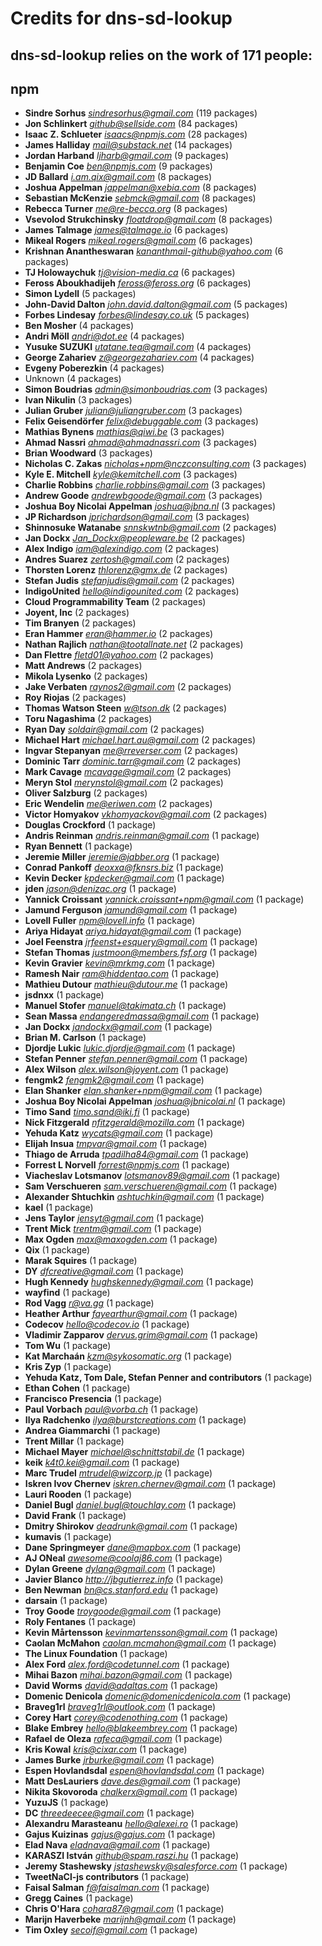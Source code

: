 # Credits for dns-sd-lookup
## dns-sd-lookup relies on the work of 171 people:


## npm

- **Sindre Sorhus** *sindresorhus@gmail.com* (119 packages)
- **Jon Schlinkert** *github@sellside.com* (84 packages)
- **Isaac Z. Schlueter** *isaacs@npmjs.com* (28 packages)
- **James Halliday** *mail@substack.net* (14 packages)
- **Jordan Harband** *ljharb@gmail.com* (9 packages)
- **Benjamin Coe** *ben@npmjs.com* (9 packages)
- **JD Ballard** *i.am.qix@gmail.com* (8 packages)
- **Joshua Appelman** *jappelman@xebia.com* (8 packages)
- **Sebastian McKenzie** *sebmck@gmail.com* (8 packages)
- **Rebecca Turner** *me@re-becca.org* (8 packages)
- **Vsevolod Strukchinsky** *floatdrop@gmail.com* (8 packages)
- **James Talmage** *james@talmage.io* (6 packages)
- **Mikeal Rogers** *mikeal.rogers@gmail.com* (6 packages)
- **Krishnan Anantheswaran** *kananthmail-github@yahoo.com* (6 packages)
- **TJ Holowaychuk** *tj@vision-media.ca* (6 packages)
- **Feross Aboukhadijeh** *feross@feross.org* (6 packages)
- **Simon Lydell** (5 packages)
- **John-David Dalton** *john.david.dalton@gmail.com* (5 packages)
- **Forbes Lindesay** *forbes@lindesay.co.uk* (5 packages)
- **Ben Mosher** (4 packages)
- **Andri Möll** *andri@dot.ee* (4 packages)
- **Yusuke SUZUKI** *utatane.tea@gmail.com* (4 packages)
- **George Zahariev** *z@georgezahariev.com* (4 packages)
- **Evgeny Poberezkin** (4 packages)
- Unknown (4 packages)
- **Simon Boudrias** *admin@simonboudrias.com* (3 packages)
- **Ivan Nikulin** (3 packages)
- **Julian Gruber** *julian@juliangruber.com* (3 packages)
- **Felix Geisendörfer** *felix@debuggable.com* (3 packages)
- **Mathias Bynens** *mathias@qiwi.be* (3 packages)
- **Ahmad Nassri** *ahmad@ahmadnassri.com* (3 packages)
- **Brian Woodward** (3 packages)
- **Nicholas C. Zakas** *nicholas+npm@nczconsulting.com* (3 packages)
- **Kyle E. Mitchell** *kyle@kemitchell.com* (3 packages)
- **Charlie Robbins** *charlie.robbins@gmail.com* (3 packages)
- **Andrew Goode** *andrewbgoode@gmail.com* (3 packages)
- **Joshua Boy Nicolai Appelman** *joshua@jbna.nl* (3 packages)
- **JP Richardson** *jprichardson@gmail.com* (3 packages)
- **Shinnosuke Watanabe** *snnskwtnb@gmail.com* (2 packages)
- **Jan Dockx** *<Jan_Dockx@peopleware.be>* (2 packages)
- **Alex Indigo** *iam@alexindigo.com* (2 packages)
- **Andres Suarez** *zertosh@gmail.com* (2 packages)
- **Thorsten Lorenz** *thlorenz@gmx.de* (2 packages)
- **Stefan Judis** *stefanjudis@gmail.com* (2 packages)
- **IndigoUnited** *hello@indigounited.com* (2 packages)
- **Cloud Programmability Team** (2 packages)
- **Joyent, Inc** (2 packages)
- **Tim Branyen** (2 packages)
- **Eran Hammer** *eran@hammer.io* (2 packages)
- **Nathan Rajlich** *nathan@tootallnate.net* (2 packages)
- **Dan Flettre** *fletd01@yahoo.com* (2 packages)
- **Matt Andrews** (2 packages)
- **Mikola Lysenko** (2 packages)
- **Jake Verbaten** *raynos2@gmail.com* (2 packages)
- **Roy Riojas** (2 packages)
- **Thomas Watson Steen** *w@tson.dk* (2 packages)
- **Toru Nagashima** (2 packages)
- **Ryan Day** *soldair@gmail.com* (2 packages)
- **Michael Hart** *michael.hart.au@gmail.com* (2 packages)
- **Ingvar Stepanyan** *me@rreverser.com* (2 packages)
- **Dominic Tarr** *dominic.tarr@gmail.com* (2 packages)
- **Mark Cavage** *mcavage@gmail.com* (2 packages)
- **Meryn Stol** *merynstol@gmail.com* (2 packages)
- **Oliver Salzburg** (2 packages)
- **Eric Wendelin** *me@eriwen.com* (2 packages)
- **Victor Homyakov** *vkhomyackov@gmail.com* (2 packages)
- **Douglas Crockford** (1 package)
- **Andris Reinman** *andris.reinman@gmail.com* (1 package)
- **Ryan Bennett** (1 package)
- **Jeremie Miller** *jeremie@jabber.org* (1 package)
- **Conrad Pankoff** *deoxxa@fknsrs.biz* (1 package)
- **Kevin Decker** *kpdecker@gmail.com* (1 package)
- **jden** *jason@denizac.org* (1 package)
- **Yannick Croissant** *yannick.croissant+npm@gmail.com* (1 package)
- **Jamund Ferguson** *jamund@gmail.com* (1 package)
- **Lovell Fuller** *npm@lovell.info* (1 package)
- **Ariya Hidayat** *ariya.hidayat@gmail.com* (1 package)
- **Joel Feenstra** *jrfeenst+esquery@gmail.com* (1 package)
- **Stefan Thomas** *justmoon@members.fsf.org* (1 package)
- **Kevin Gravier** *kevin@mrkmg.com* (1 package)
- **Ramesh Nair** *ram@hiddentao.com* (1 package)
- **Mathieu Dutour** *mathieu@dutour.me* (1 package)
- **jsdnxx** (1 package)
- **Manuel Stofer** *manuel@takimata.ch* (1 package)
- **Sean Massa** *endangeredmassa@gmail.com* (1 package)
- **Jan Dockx** *jandockx@gmail.com* (1 package)
- **Brian M. Carlson** (1 package)
- **Djordje Lukic** *lukic.djordje@gmail.com* (1 package)
- **Stefan Penner** *stefan.penner@gmail.com* (1 package)
- **Alex Wilson** *alex.wilson@joyent.com* (1 package)
- **fengmk2** *fengmk2@gmail.com* (1 package)
- **Elan Shanker** *elan.shanker+npm@gmail.com* (1 package)
- **Joshua Boy Nicolai Appelman** *joshua@jbnicolai.nl* (1 package)
- **Timo Sand** *timo.sand@iki.fi* (1 package)
- **Nick Fitzgerald** *nfitzgerald@mozilla.com* (1 package)
- **Yehuda Katz** *wycats@gmail.com* (1 package)
- **Elijah Insua** *tmpvar@gmail.com* (1 package)
- **Thiago de Arruda** *tpadilha84@gmail.com* (1 package)
- **Forrest L Norvell** *forrest@npmjs.com* (1 package)
- **Viacheslav Lotsmanov** *lotsmanov89@gmail.com* (1 package)
- **Sam Verschueren** *sam.verschueren@gmail.com* (1 package)
- **Alexander Shtuchkin** *ashtuchkin@gmail.com* (1 package)
- **kael** (1 package)
- **Jens Taylor** *jensyt@gmail.com* (1 package)
- **Trent Mick** *trentm@gmail.com* (1 package)
- **Max Ogden** *max@maxogden.com* (1 package)
- **Qix** (1 package)
- **Marak Squires** (1 package)
- **DY** *dfcreative@gmail.com* (1 package)
- **Hugh Kennedy** *hughskennedy@gmail.com* (1 package)
- **wayfind** (1 package)
- **Rod Vagg** *r@va.gg* (1 package)
- **Heather Arthur** *fayearthur@gmail.com* (1 package)
- **Codecov** *hello@codecov.io* (1 package)
- **Vladimir Zapparov** *dervus.grim@gmail.com* (1 package)
- **Tom Wu** (1 package)
- **Kat Marchaán** *kzm@sykosomatic.org* (1 package)
- **Kris Zyp** (1 package)
- **Yehuda Katz, Tom Dale, Stefan Penner and contributors** (1 package)
- **Ethan Cohen** (1 package)
- **Francisco Presencia** (1 package)
- **Paul Vorbach** *paul@vorba.ch* (1 package)
- **Ilya Radchenko** *ilya@burstcreations.com* (1 package)
- **Andrea Giammarchi** (1 package)
- **Trent Millar** (1 package)
- **Michael Mayer** *michael@schnittstabil.de* (1 package)
- **keik** *k4t0.kei@gmail.com* (1 package)
- **Marc Trudel** *mtrudel@wizcorp.jp* (1 package)
- **Iskren Ivov Chernev** *iskren.chernev@gmail.com* (1 package)
- **Lauri Rooden** (1 package)
- **Daniel Bugl** *daniel.bugl@touchlay.com* (1 package)
- **David Frank** (1 package)
- **Dmitry Shirokov** *deadrunk@gmail.com* (1 package)
- **kumavis** (1 package)
- **Dane Springmeyer** *dane@mapbox.com* (1 package)
- **AJ ONeal** *awesome@coolaj86.com* (1 package)
- **Dylan Greene** *dylang@gmail.com* (1 package)
- **Javier Blanco** *http://jbgutierrez.info* (1 package)
- **Ben Newman** *bn@cs.stanford.edu* (1 package)
- **darsain** (1 package)
- **Troy Goode** *troygoode@gmail.com* (1 package)
- **Roly Fentanes** (1 package)
- **Kevin Mårtensson** *kevinmartensson@gmail.com* (1 package)
- **Caolan McMahon** *caolan.mcmahon@gmail.com* (1 package)
- **The Linux Foundation** (1 package)
- **Alex Ford** *alex.ford@codetunnel.com* (1 package)
- **Mihai Bazon** *mihai.bazon@gmail.com* (1 package)
- **David Worms** *david@adaltas.com* (1 package)
- **Domenic Denicola** *domenic@domenicdenicola.com* (1 package)
- **Braveg1rl** *braveg1rl@outlook.com* (1 package)
- **Corey Hart** *corey@codenothing.com* (1 package)
- **Blake Embrey** *hello@blakeembrey.com* (1 package)
- **Rafael de Oleza** *rafeca@gmail.com* (1 package)
- **Kris Kowal** *kris@cixar.com* (1 package)
- **James Burke** *jrburke@gmail.com* (1 package)
- **Espen Hovlandsdal** *espen@hovlandsdal.com* (1 package)
- **Matt DesLauriers** *dave.des@gmail.com* (1 package)
- **Nikita Skovoroda** *chalkerx@gmail.com* (1 package)
- **YuzuJS** (1 package)
- **DC** *threedeecee@gmail.com* (1 package)
- **Alexandru Marasteanu** *hello@alexei.ro* (1 package)
- **Gajus Kuizinas** *gajus@gajus.com* (1 package)
- **Elad Nava** *eladnava@gmail.com* (1 package)
- **KARASZI István** *github@spam.raszi.hu* (1 package)
- **Jeremy Stashewsky** *jstashewsky@salesforce.com* (1 package)
- **TweetNaCl-js contributors** (1 package)
- **Faisal Salman** *f@faisalman.com* (1 package)
- **Gregg Caines** (1 package)
- **Chris O'Hara** *cohara87@gmail.com* (1 package)
- **Marijn Haverbeke** *marijnh@gmail.com* (1 package)
- **Tim Oxley** *secoif@gmail.com* (1 package)

